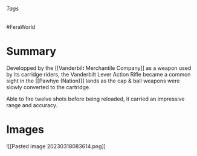 ###### Tags

#FeraWorld

# Summary
Developped by the [[Vanderbilt Merchantile Company]] as a weapon used by its carridge riders, the Vanderbilt Lever Action Rifle became a common sight in the [[Pawhye (Nation)]] lands as the cap & ball weapons were slowly converted to the cartridge.

Able to fire twelve shots before being reloaded, it carried an impressive range and accuracy.

# Images
![[Pasted image 20230318083614.png]]